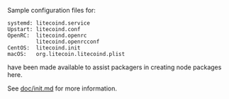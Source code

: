 Sample configuration files for:
```
systemd: litecoind.service
Upstart: litecoind.conf
OpenRC:  litecoind.openrc
         litecoind.openrcconf
CentOS:  litecoind.init
macOS:   org.litecoin.litecoind.plist
```
have been made available to assist packagers in creating node packages here.

See [doc/init.md](../../doc/init.md) for more information.
